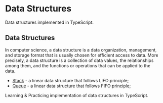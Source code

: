# Data Structures

Data structures implemented in TypeScript.

## Data Structures

In computer science, a data structure is a data organization, management, and storage format that is usually chosen for efficient access to data. More precisely, a data structure is a collection of data values, the relationships among them, and the functions or operations that can be applied to the data.

-   [Stack](src/stack) - a linear data structure that follows LIFO principle;
-   [Queue](src/queue) - a linear data structure that follows FIFO principle;

Learning & Practicing implementation of data structures in TypeScript.
